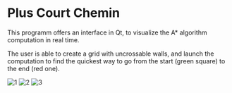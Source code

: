 # Plus Court Chemin

This programm offers an interface in Qt, to visualize the A* algorithm computation in real time.

The user is able to create a grid with uncrossable walls, and launch the computation to find the quickest way to go from the start (green square) to the end (red one).

![1](https://raw.githubusercontent.com/cryptaro/PlusCourtChemin/master/img/screen1.png)
![2](https://raw.githubusercontent.com/cryptaro/PlusCourtChemin/master/img/screen2.png)
![3](https://raw.githubusercontent.com/cryptaro/PlusCourtChemin/master/img/screen3.png)
